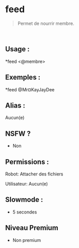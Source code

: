 # feed

> Permet de nourrir membre.

<br>

## Usage :

*feed <@membre>

## Exemples :

*feed @Mr¤KayJayDee

## Alias :

Aucun(e)

## NSFW ?

- Non

## Permissions :

Robot: Attacher des fichiers
<br>

Utilisateur: Aucun(e)

## Slowmode :

- 5 secondes

## Niveau Premium

- Non premium